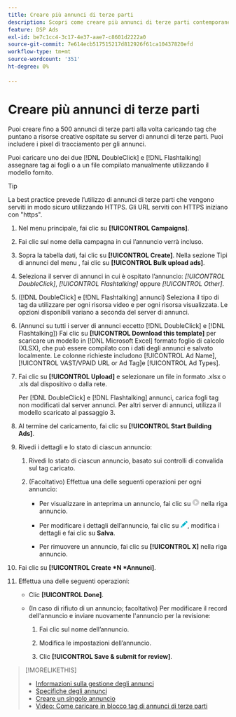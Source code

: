 ```yaml
---
title: Creare più annunci di terze parti
description: Scopri come creare più annunci di terze parti contemporaneamente.
feature: DSP Ads
exl-id: be7c1cc4-3c17-4e37-aae7-c8601d2222a0
source-git-commit: 7e614ecb517515217d812926f61ca10437820efd
workflow-type: tm+mt
source-wordcount: '351'
ht-degree: 0%

---
```


# Creare più annunci di terze parti

Puoi creare fino a 500 annunci di terze parti alla volta caricando tag che puntano a risorse creative ospitate su server di annunci di terze parti. Puoi includere i pixel di tracciamento per gli annunci.<!-- The bulksheet template for other ad servers says you can include 200. Which is it: 200 or 500? -->

Puoi caricare uno dei due [!DNL DoubleClick] e [!DNL Flashtalking] assegnare tag ai fogli o a un file compilato manualmente utilizzando il modello fornito.

>[!TIP]
>
> La best practice prevede l’utilizzo di annunci di terze parti che vengono serviti in modo sicuro utilizzando HTTPS. Gli URL serviti con HTTPS iniziano con &quot;https&quot;.

1. Nel menu principale, fai clic su **[!UICONTROL Campaigns]**.

1. Fai clic sul nome della campagna in cui l’annuncio verrà incluso.

1. Sopra la tabella dati, fai clic su **[!UICONTROL Create]**. Nella sezione Tipi di annunci del menu , fai clic su **[!UICONTROL Bulk upload ads]**.

1. Seleziona il server di annunci in cui è ospitato l’annuncio: *[!UICONTROL DoubleClick]*, *[!UICONTROL Flashtalking]* oppure *[!UICONTROL Other]*.

1. ([!DNL DoubleClick] e [!DNL Flashtalking] annunci) Seleziona il tipo di tag da utilizzare per ogni risorsa video e per ogni risorsa visualizzata. Le opzioni disponibili variano a seconda del server di annunci.

1. (Annunci su tutti i server di annunci eccetto [!DNL DoubleClick] e [!DNL Flashtalking]) Fai clic su **[!UICONTROL Download this template]** per scaricare un modello in [!DNL Microsoft Excel] formato foglio di calcolo (XLSX), che può essere compilato con i dati degli annunci e salvato localmente. Le colonne richieste includono [!UICONTROL Ad Name], [!UICONTROL VAST/VPAID URL or Ad Tag]e [!UICONTROL Ad Types].

1. Fai clic su **[!UICONTROL Upload]** e selezionare un file in formato .xlsx o .xls dal dispositivo o dalla rete.

   Per [!DNL DoubleClick] e [!DNL Flashtalking] annunci, carica fogli tag non modificati dal server annunci. Per altri server di annunci, utilizza il modello scaricato al passaggio 3.

1. Al termine del caricamento, fai clic su **[!UICONTROL Start Building Ads]**.

1. Rivedi i dettagli e lo stato di ciascun annuncio:

   1. Rivedi lo stato di ciascun annuncio, basato sui controlli di convalida sul tag caricato.

   1. (Facoltativo) Effettua una delle seguenti operazioni per ogni annuncio:

      * Per visualizzare in anteprima un annuncio, fai clic su ![play](/help/dsp/assets/play.png) nella riga annuncio.

      * Per modificare i dettagli dell’annuncio, fai clic su ![modifica](/help/dsp/assets/edit.png), modifica i dettagli e fai clic su **Salva**.

      * Per rimuovere un annuncio, fai clic su **[!UICONTROL X]** nella riga annuncio.

1. Fai clic su **[!UICONTROL Create *N *Annunci]**.

1. Effettua una delle seguenti operazioni:

   * Clic **[!UICONTROL Done]**.

   * (In caso di rifiuto di un annuncio; facoltativo) Per modificare il record dell&#39;annuncio e inviare nuovamente l&#39;annuncio per la revisione:

      1. Fai clic sul nome dell’annuncio.

      1. Modifica le impostazioni dell’annuncio.

      1. Clic **[!UICONTROL Save & submit for review]**.

>[!MORELIKETHIS]
>
>* [Informazioni sulla gestione degli annunci](ad-about.md)
>* [Specifiche degli annunci](ad-specs.md)
>* [Creare un singolo annuncio](ad-create.md)
>* [Video: Come caricare in blocco tag di annunci di terze parti](https://experienceleague.adobe.com/docs/advertising-learn/tutorials/dsp/bulk-upload-third-party-ad-tags.html)

